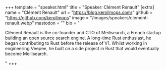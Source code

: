 +++
template = "speaker.html"
title = "Speaker: Clément Renault"
[extra]
  name = "Clément Renault"
  url = "https://blog.kerollmops.com/"
  github = "https://github.com/kerollmops"
  image = "/images/speakers/clement-renault.webp"
  mastodon = ""
  bio = "<p>Clément Renault is the co-founder and CTO of Meilisearch, a French startup building an open source search engine. A long-time Rust enthusiast, he began contributing to Rust before the release of V1. Whilst working in engineering Veepee, he built on a side project in Rust that would eventually become Meilisearch. </p>"
+++
